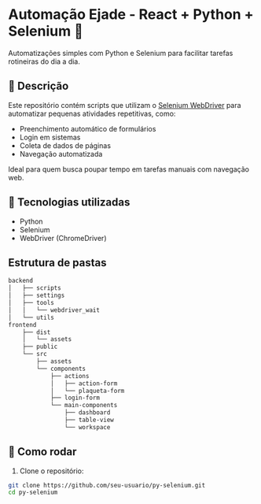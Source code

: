 # Automação Ejade - React + Python + Selenium 🚀

Automatizações simples com Python e Selenium para facilitar tarefas rotineiras do dia a dia.

## 📌 Descrição

Este repositório contém scripts que utilizam o [Selenium WebDriver](https://www.selenium.dev/) para automatizar pequenas atividades repetitivas, como:

- Preenchimento automático de formulários
- Login em sistemas
- Coleta de dados de páginas
- Navegação automatizada

Ideal para quem busca poupar tempo em tarefas manuais com navegação web.

## 🧰 Tecnologias utilizadas

- Python
- Selenium
- WebDriver (ChromeDriver)

## Estrutura de pastas

```bash
backend
│   ├── scripts 
│   ├── settings
│   ├── tools
│   │   └── webdriver_wait
│   └── utils
frontend 
    ├── dist 
    │   └── assets
    ├── public    
    └── src       
        ├── assets
        └── components
            ├── actions        
            │   ├── action-form
            │   └── plaqueta-form
            ├── login-form       
            └── main-components
                ├── dashboard  
                ├── table-view 
                └── workspace 
```

## 🚀 Como rodar

1. Clone o repositório:

```bash
git clone https://github.com/seu-usuario/py-selenium.git
cd py-selenium
